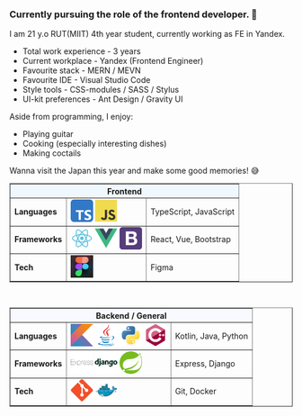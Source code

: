 ### Currently pursuing the role of the frontend developer. 👋

I am 21 y.o RUT(MIIT) 4th year student, currently working as FE in Yandex. </br>

- Total work experience - 3 years
- Current workplace - Yandex (Frontend Engineer)
- Favourite stack - MERN / MEVN
- Favourite IDE - Visual Studio Code
- Style tools - CSS-modules / SASS / Stylus
- UI-kit preferences - Ant Design / Gravity UI

Aside from programming, I enjoy:
- Playing guitar
- Cooking (especially interesting dishes)
- Making coctails

<!-- Мечта! -->
<p>Wanna visit the Japan this year and make some good memories! 😅</p>

<!-- Таблица инструментов -->

<!-- Frontend Table -->
<table border="1" cellspacing="0" cellpadding="7">
  <thead>
    <tr>
      <th colspan="3" style="background:#f0f8ff">Frontend</th>
    </tr>
  </thead>
  <tbody>
    <tr>
      <td><b>Languages</b></td>
      <td>
        <img src="img/typescript.svg" title="TypeScript" width="40" height="40"/>
        <img src="img/javascript.svg" title="JavaScript" width="40" height="40"/>
      </td>
      <td>
        TypeScript, JavaScript
      </td>
    </tr>
    <tr>
      <td><b>Frameworks</b></td>
      <td>
        <img src="img/react.svg" title="React" width="40" height="40"/>
        <img src="img/vue-1.svg" title="Vue" width="40" height="40"/>
        <img src="img/bootstrap.svg" title="Bootstrap" width="40" height="40"/>
      </td>
      <td>
        React, Vue, Bootstrap
      </td>
    </tr>
    <tr>
      <td><b>Tech</b></td>
      <td>
        <img src="img/8a045799766163.5efa31210a588.png" title="Figma" width="40" height="40"/>
      </td>
      <td>
        Figma
      </td>
    </tr>
  </tbody>
</table>

<br/>

<!-- Backend/General Table -->
<table border="1" cellspacing="0" cellpadding="7">
  <thead>
    <tr>
      <th colspan="3" style="background:#f8faff">Backend / General</th>
    </tr>
  </thead>
  <tbody>
    <tr>
      <td><b>Languages</b></td>
      <td>
        <img src="img/kotlin.svg" title="Kotlin" width="40" height="40"/>
        <img src="img/java.svg" title="Java" width="40" height="40"/>
        <img src="img/python.svg" title="Python" width="40" height="40"/>
        <img src="img/cplusplus.svg" title="Python" width="40" height="40"/>
      </td>
      <td>
        Kotlin, Java, Python
      </td>
    </tr>
    <tr>
      <td><b>Frameworks</b></td>
      <td>
        <img src="img/express.svg" title="Express" width="40" height="40"/>
        <img src="img/django.svg" title="Django" width="40" height="40"/>
        <img src="img/spring.svg" title="Django" width="40" height="40"/>
      </td>
      <td>
        Express, Django
      </td>
    </tr>
    <tr>
      <td><b>Tech</b></td>
      <td>
        <img src="img/git.svg" title="Git" width="40" height="40"/>
        <img src="img/docker.svg" title="Docker" width="40" height="40"/>
      </td>
      <td>
        Git, Docker
      </td>
    </tr>
  </tbody>
</table>
